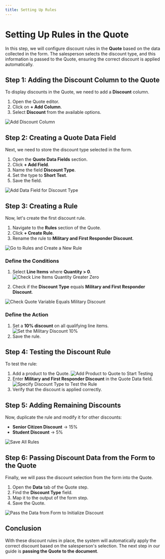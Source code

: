 ```yaml
---
title: Setting Up Rules
---
```


# Setting Up Rules in the Quote

In this step, we will configure discount rules in the **Quote** based on the data collected in the form. The salesperson selects the discount type, and this information is passed to the Quote, ensuring the correct discount is applied automatically.

## Step 1: Adding the Discount Column to the Quote
To display discounts in the Quote, we need to add a **Discount** column.

1. Open the Quote editor.
2. Click on **+ Add Column**.
3. Select **Discount** from the available options.

![Add Discount Column](/img/rules/add_disocunt_column.png)

## Step 2: Creating a Quote Data Field
Next, we need to store the discount type selected in the form.

1. Open the **Quote Data Fields** section.
2. Click **+ Add Field**.
3. Name the field **Discount Type**.
4. Set the type to **Short Text**.
5. Save the field.

![Add Data Field for Discount Type](/img/rules/add_data_field_for_the_discount_type.png)

## Step 3: Creating a Rule
Now, let's create the first discount rule.

1. Navigate to the **Rules** section of the Quote.
2. Click **+ Create Rule**.
3. Rename the rule to **Military and First Responder Discount**.

![Go to Rules and Create a New Rule](/img/rules/go_to_rules_and_create_a_new_rule.png)

### Define the Conditions
1. Select **Line Items** where **Quantity > 0**.
![Check Line Items Quantity Greater Zero](/img/rules/check_line_items_quantity_greater_zero.png)

2. Check if the **Discount Type** equals **Military and First Responder Discount**.

![Check Quote Variable Equals Military Discount](/img/rules/check_the_quote_variable_equals_military_disocunt.png)

### Define the Action
1. Set a **10% discount** on all qualifying line items.
![Set the Military Discount 10%](/img/rules/set_the_military_discount_10.png)
2. Save the rule.

## Step 4: Testing the Discount Rule
To test the rule:
1. Add a product to the Quote.
![Add Product to Quote to Start Testing](/img/rules/add_product_to_quote_to_start_testing.png)
2. Enter **Military and First Responder Discount** in the Quote Data field.
![Specify Discount Type to Test the Rule](/img/rules/specify_discount_type_to_test_the_rule.png)
3. Verify that the discount is applied correctly.


## Step 5: Adding Remaining Discounts
Now, duplicate the rule and modify it for other discounts:

- **Senior Citizen Discount** → 15%
- **Student Discount** → 5%

![Save All Rules](/img/rules/save_all_rules.png)

## Step 6: Passing Discount Data from the Form to the Quote
Finally, we will pass the discount selection from the form into the Quote.

1. Open the **Data** tab of the Quote step.
2. Find the **Discount Type** field.
3. Map it to the output of the form step.
4. Save the Quote.

![Pass the Data from Form to Initialize Discount](/img/rules/pass_the_data_from_form_to_initialize_discount.png)

## Conclusion
With these discount rules in place, the system will automatically apply the correct discount based on the salesperson's selection. The next step in our guide is **passing the Quote to the document**.
